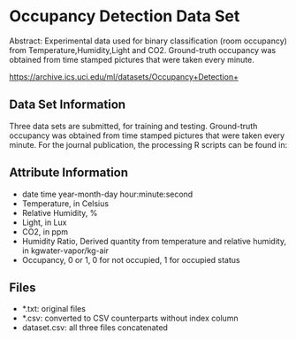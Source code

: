 # Occupancy Detection Data Set

Abstract: Experimental data used for binary classification (room occupancy) from Temperature,Humidity,Light and CO2. Ground-truth occupancy was obtained from time stamped pictures that were taken every minute.

https://archive.ics.uci.edu/ml/datasets/Occupancy+Detection+

## Data Set Information

Three data sets are submitted, for training and testing. Ground-truth occupancy was obtained from time stamped pictures that were taken every minute.
For the journal publication, the processing R scripts can be found in:

## Attribute Information

- date time year-month-day hour:minute:second
- Temperature, in Celsius
- Relative Humidity, %
- Light, in Lux
- CO2, in ppm
- Humidity Ratio, Derived quantity from temperature and relative humidity, in kgwater-vapor/kg-air
- Occupancy, 0 or 1, 0 for not occupied, 1 for occupied status

## Files
 - *.txt: original files
 - *.csv: converted to CSV counterparts without index column
 - dataset.csv: all three files concatenated
